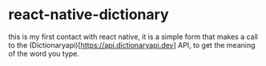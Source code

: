 # react-native-dictionary

this is my first contact with react native, it is a simple form that makes a call to the (Dictionaryapi)[https://api.dictionaryapi.dev] API,
to get the meaning of the word you type.

